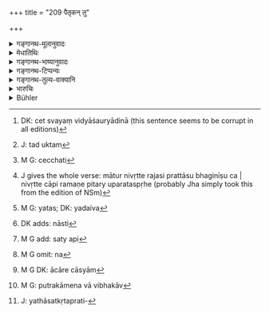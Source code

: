 +++
title = "209 पैतृकन् तु"

+++

<details><summary>गङ्गानथ-मूलानुवादः</summary>

If the father recovers a lost ancestral property, he shall not, unless he so wishes, share it with his sons,—being, as it is his self-acquired property.—(209)
</details>

<details><summary>मेधातिथिः</summary>

ग्रहणाद् अन्यद् अर्थयन् पित्रा[^५४७] **स्वयम् अर्जितं** तद् आकामो न विभजनीयो ऽधिकारप्राप्तैर् अपि पुत्रैः ।


[^५४७]:
     DK: cet svayaṃ vidyāśauryādinā (this sentence seems to be corrupt in all editions)

- <u>कः</u> पुनर् जीवति पितरि पुत्राणां विभागकालः ।

- <u>उच्यते</u> । यदा तावत् स्वयं पिता पुत्रान् विभजते, तदोक्तम्[^५४८] "मातुर् निवृत्ते रजसि" (न्स्म् १३.३) इति "जीवति वेच्छति"[^५४९] (ग्ध् २८.२) इति । तथा "पितर्य् अपगतस्पृहे,"निवृत्ते वापि रमणे"[^५५०] (न्स्म् १३.३) इति । अन्यथा तु यदैव प्राप्ताः पुत्रा भवन्ति, तदैव[^५५१] ते पितामहधनस्येशते । तथा चोक्तम्-


[^५५१]:
     M G: yatas; DK: yadaiva


[^५५०]:
     J gives the whole verse: mātur nivṛtte rajasi prattāsu bhaginīṣu ca | nivṛtte cāpi ramaṇe pitary uparataspṛhe (probably Jha simply took this from the edition of NSm)


[^५४९]:
     M G: cecchati


[^५४८]:
     J: tad uktam

- भूर् या पितामहोपात्ता निबन्धो द्रव्यम् एव वा ।

- तत्र स्यात् सदृशं स्वाम्यं पितुः पुत्रस्य चोभयोः ॥ (य्ध् २.१२४)

- सत्य् अपि च पुत्रस्य स्वाम्ये, यावद् अप्राप्तास् तावत्[^५५२] । सर्वथा विशेषाभावात् सर्वे[^५५३] पितामहधनभाजः स्वत्वपूर्वकत्वाद् विभागस्य । बन्धक्रयादिक्रियासु पितृधनं जातपुत्रेण न[^५५४] नियोक्तव्यम् । योगकुटुम्भभरणादौ तु विनियोगो दर्शितः । आचारेण सत्य् अपि चास्याम्[^५५५] अवस्थायां पुत्राणां स्वाम्ये "पित्रा चाकामेन विभक्तान्"[^५५६] (ग्ध् १५.१९) इति निन्दादर्शनाद् बलाद् विभाजयन्तः पापा इत्य् अनुमीयते । यथासत्प्रतिग्रहेण[^५५७] भवति स्वाम्यम्, दोषस् तु पुरुषस्य, तेनान्वयागतम् इतीदृशम् अशुद्धम् एव । अतः संभवत्य् उपायान्तरे न पितार्थनीयः । अधर्मो हि तथा स्यात् । 


[^५५७]:
     J: yathāsatkṛtaprati-


[^५५६]:
     M G: putrakāmena vā vibhakāv


[^५५५]:
     M G DK: ācāre cāsyām


[^५५४]:
     M G omit: na


[^५५३]:
     M G add: saty api


[^५५२]:
     DK adds: nāsti

- स्वयम् अर्जितम् अपि धनम् अधिकारप्राप्तान् गुणवतः पुत्रान् ज्ञात्वा विभक्तव्यम् एव । उक्तं च "वयसि स्थितः पिता पुत्रान् विभजेत् । ज्येष्ठं श्रेष्ठांशेनेतरान् समैर् अंशैः" (च्ड़्। न्स्म् १३.४) इति । न चैतत् पितामहधनविषयम् । न हि तत्र पिता ज्येष्ठस्याधिकांशदानाय प्रभवति, तुल्यात्वाद् उभयोः स्वाम्यस्य । यत् त्व् इदम्- "न्यूनाधिकविभक्तानां धर्म्यः पितृकृतः स्मृतः" (य्ध् २.१२०) इति, तत् पितामहे ऽपि स्वल्पया मात्रयेच्छन्ति । यत्र न परिपूर्णं भागद्वयं गृहीतं स्वयम् अर्जितविषये ह्य् अपवाद एव स्यात् ॥ ९.२०९ ॥
</details>

<details><summary>गङ्गानथ-भाष्यानुवादः</summary>

If in addition to what he has inherited, the father recovers such ancestral property as had become lost, he shall not, unless he wishes it, share it with his sons, even after these latter have attained their majority.

“But what would he the occasion for partition among sons while the father is still alive?”

The answer to this is that such an occasion would arise when the father himself proceeds to make the division among his sons. This is what has been thus declared (by *Gautama*, 28.2)—‘When their mother has ceased to menstruate, and when the father, though living, desires it, the sons shall divide the property’;—and again ‘When the father has ceased to have any longings, and when he has ceased to have intercourse with his wife’ (*Nārada* 13.3).

As a matter of fact, if there were no such restrictions, the son would become entitled to their grandfather’s property as soon as they were born; as it has been declared that—‘over the property movable or immovable, that has been left by the grandfather, both the father and the son have the same right.’ Having this right, all the sons are entitled to equal shares in their grandfather’s property; since *shares* only follow the *right*.

The father, after the birth of his son, shall not invest his ancestral property in mortgages or purchases; but using it for the proper maintenance of his family however has been permitted. In actual practice, even though, under the circumstances, the sons have a right over the ancestral property, yet from the deprecatory assertion—‘the sone (son/one?) who divide the property against their father’s wish are to be deprecated’—it follows that the sons who force the partition on their father incur a sin. Such as even though one may acquire property by receiving constant gifts, yet the act of acquiring such property is blameworthy. Similarly, even though the property (thus shared with the unwilling father) is the hereditary property of the sons, yet it is open to censure. For this reason, so long as they have any other means, the sons should never ask their father for a partition; as such asking would be immoral.

As a matter of fact, even in the case of the father’s self-acquired property, he himself divides it among his sons as soon as they have attained their majority and he finds them duly qualified. It has also been declared that—‘when the father has reached old age, he shall himself divide the property among his sons, allotting to the eldest a preferential share, and equal shares to the rest,’ (*Nārada*, 13.4). This, however, does not apply to the property that may have boon left by the grandfather; because, out of that, the father has no power to allot any ‘preferential share’—the right of both parties over it being equal.

As for the declaration—‘unequal division has been declared to be legal, when made by the father’ (*Yājñavalkya*, 2.116),—this has been taken to apply to a certain extent to the grandfather’s property also. In a case where there are no two full shares, there would be an exception, in the case of self-acquired property. (?)—(209)
</details>

<details><summary>गङ्गानथ-टिप्पन्यः</summary>

This verse has been taken by Nārāyaṇa to imply that ancestral property
may be divided by the sons even during the life-time of the father, even
though the latter may be unwilling.

This verse is quoted in *Mitākṣarā* (2.121), which explains the meaning
as follows:—“If a property was acquired by the grandfather, but taken
away by some one else and not redeemed during his life-time, when such
property has been redeemed by the father (the grandfather’s son), this
is as good as ‘self-acquired’ by the father, and hence the father may
not divide this with his sons, unless he is himself willing to do so”;
and it takes this to imply that in the case of other kinds of ancestral
property the sons may force partition on the father.—The *Bālambhaṭṭī*
adds that ‘*svārjitam*’ being explained as ‘as good as self-acquired’,
the explanation of it given by ‘Medhātithi—as ‘acquired by his own
learning &c.’—becomes unacceptable.

It is quoted in *Vivādaratnākara* (p. 461), which adds the following
notes:—‘*Paitṛkam*’, ancestral—‘*anavāpyam*’ (which is its reading for
‘*anavāptam*’), which is hard to be recovered by the father; such
property being ‘self-acquired’ by the father, he shall not divide it
with his sons, except when he is quite willing.

It is quoted in *Parāśaramādhava* (Vyavahāra, p. 339), which has the
same explanation as *Mitākṣarā*;—in *Dāyatattva* (p. 9);—in
*Nṛsiṃhaprasāda* (Vyavahāra 35a);—in *Vivādacintāmaṇi* (Calcutta, p.
126), to the effect that in regard to the property acquired by the
father, independently of his ancestral property, sons have no voice, he
himself being the sole disposer of it;—in *Vīramitrodaya* (Vyavahāra
177b), which explains ‘*svayamārjitam*’, (1) as ‘*svayamarjitamiva*’,
‘it is *as if it were* his self-acquired property’; and (2) as giving
the reason for the law laid down, ‘*since*,’ ‘it is his self-acquired
property’;—and says that ‘*akāmaḥ*’ implies that *if the father so
wishes*, he may divide the property among his sons;—and by Jīmūtavāhana
(*Dāyabhāga*, p. 201).
</details>

<details><summary>गङ्गानथ-तुल्य-वाक्यानि</summary>

*Viṣṇu* (18.43).—‘If a man recovers a property which could not before be
recovered by his father, he shall not, unless by his own free will,
divide it with his sons; as it is an acquisition made by himself.’

*Yājñavalkya* (2.119).—‘If one recovers an ancestral property that had
been taken away by others, he shall not give it to his co-parceners; nor
what he has acquired by his learning.’

*Ṛṣyaśṛṅga* (Aparārka, p. 724).—‘If one of the co-parceners recovers
landed property that had been lost, the other co-parceners also shall
have shares in it, alter making over to him a fourth part as his special
share.’

*Bṛhaspati* (Parāśaramādhava-Vyavahāra, p. 339).—‘If a property that
belonged to the grandfather but became lost, is recovered by the father
by his own effort, or what is acquired by him by his valour or
learning,—over that property the father’s right is absolute.’

*Kātyāyana* (Do.).—‘What had become lost,—if that is recovered by the
father through his own effort,—all that the father cannot he forced to
share with his sons.’
</details>

<details><summary>भारुचिः</summary>

पितामहधनस्येतरे ऽपीशत इत्य् अनया शङ्कया प्रतिषेधः । अनेन च दर्शनेन सत्यां विभागप्रतिपत्तौ वित्तं सर्वं विभजनीयम् । पित्रा पुत्रविभागस्यैतद् दर्शनम् । जीवपितृकाणाम् अस्ति विभाग इत्य् एतद् दर्शयति ॥ ९.२०९ ॥
</details>

<details><summary>Bühler</summary>

209	But if a father recovers lost ancestral property, he shall not divide it, unless by his own will, with his sons, (for it is) self-acquired (property).
</details>
